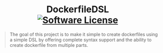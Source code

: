 <div style="text-align: center;">
    <h1>DockerfileDSL<br/>
    <a href="blob/master/LICENSE"><img alt="Software License" src="https://img.shields.io/gitlab/license/blbrdv/dockerfile-ds?style=flat-square"></a></h1>
</div>

> The goal of this project is to make it simple to create dockerfiles using a simple DSL by offering complete syntax support and the ability to create dockerfile from multiple parts.
